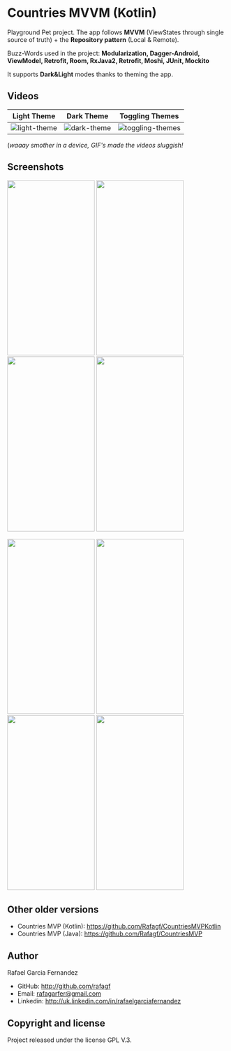 # Countries MVVM (Kotlin)

Playground Pet project. The app follows **MVVM** (ViewStates through single source of truth) + the **Repository pattern** (Local & Remote). 

Buzz-Words used in the project: **Modularization, Dagger-Android, ViewModel, Retrofit, Room, RxJava2, Retrofit, Moshi, JUnit, Mockito**

It supports **Dark&Light** modes thanks to theming the app. 


## Videos

Light Theme | Dark Theme | Toggling Themes
:-------------------------:|:-------------------------:|:-------------------------:
![light-theme](https://user-images.githubusercontent.com/6362660/60772139-e9b09a00-a0e9-11e9-9e28-f29da8d1b094.gif) | ![dark-theme](https://user-images.githubusercontent.com/6362660/60772140-ea493080-a0e9-11e9-94f2-39280b5f63a2.gif)| ![toggling-themes](https://user-images.githubusercontent.com/6362660/60771589-56c03180-a0e2-11e9-954a-93eee49d20e0.gif)

(*waaay smother in a device, GIF's made the videos sluggish!*

## Screenshots

<p float="left">
  <img src="https://user-images.githubusercontent.com/6362660/60771595-663f7a80-a0e2-11e9-9a28-4d34bfe8e7f8.png" width="200" height="400" />
   <img src="https://user-images.githubusercontent.com/6362660/60771693-6b50f980-a0e3-11e9-8393-996a900f0fdf.png" width="200" height="400" />
    <img src="https://user-images.githubusercontent.com/6362660/60771669-3e044b80-a0e3-11e9-8e5d-e1f69a993e71.png" width="200" height="400" />
    <img src="https://user-images.githubusercontent.com/6362660/60771670-3e044b80-a0e3-11e9-9aa8-00813756c44b.png" width="200" height="400" />

<p float="left">
  <img src="https://user-images.githubusercontent.com/6362660/60771706-89b6f500-a0e3-11e9-9038-e51e650673a8.png" width="200" height="400" />
   <img src="https://user-images.githubusercontent.com/6362660/60771707-8cb1e580-a0e3-11e9-963a-8ed5546a1a8e.png" width="200" height="400" />
    <img src="https://user-images.githubusercontent.com/6362660/60771710-91769980-a0e3-11e9-8be1-3e5a0ad3e276.png" width="200" height="400" />
    <img src="https://user-images.githubusercontent.com/6362660/60771711-91769980-a0e3-11e9-9008-760a5abf95c3.png" width="200" height="400" />


## Other older versions
* Countries MVP (Kotlin): https://github.com/Rafagf/CountriesMVPKotlin
* Countries MVP (Java): https://github.com/Rafagf/CountriesMVP


## Author

Rafael Garcia Fernandez

* GitHub: http://github.com/rafagf
* Email: rafagarfer@gmail.com
* Linkedin: http://uk.linkedin.com/in/rafaelgarciafernandez

## Copyright and license

Project released under the license GPL V.3.
